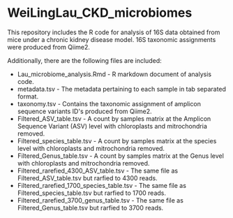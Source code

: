 # WeiLingLau_CKD_microbiomes

This repository includes the R code for analysis of 16S data obtained from mice under a chronic kidney disease model.
16S taxonomic assignments were produced from Qiime2.

Additionally, there are the following files are included:
* Lau_microbiome_analysis.Rmd - R markdown document of analysis code.
* metadata.tsv - The metadata pertaining to each sample in tab separated format.
* taxonomy.tsv - Contains the taxonomic assignment of amplicon sequence variants ID's produced from Qiime2.
* Filtered_ASV_table.tsv - A count by samples matrix at the Amplicon Sequence Variant (ASV) level with chloroplasts and mitrochondria removed.
* Filtered_species_table.tsv - A count by samples matrix at the species level with chloroplasts and mitrochondria removed.
* Filtered_Genus_table.tsv - A count by samples matrix at the Genus level with chloroplasts and mitrochondria removed.
* Filtered_rarefied_4300_ASV_table.tsv - The same file as Filtered_ASV_table.tsv but rarfied to 4300 reads.
* Filtered_rarefied_1700_species_table.tsv - The same file as Filtered_species_table.tsv but rarfied to 1700 reads.
* Filtered_rarefied_3700_genus_table.tsv - The same file as Filtered_Genus_table.tsv but rarfied to 3700 reads.
